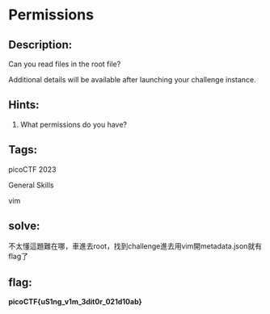 # Permissions

## Description:
Can you read files in the root file?

Additional details will be available after launching your challenge instance.

## Hints:
1. What permissions do you have?

## Tags:
picoCTF 2023

General Skills

vim

## solve:
不太懂這題難在哪，車進去root，找到challenge進去用vim開metadata.json就有flag了

## flag:
**picoCTF{uS1ng_v1m_3dit0r_021d10ab}**
